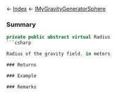 ← [Index](Api-Index) ← [IMyGravityGeneratorSphere](SpaceEngineers.Game.ModAPI.Ingame.IMyGravityGeneratorSphere)

### Summary

```csharp
private public abstract virtual Radius
```csharp

Radius of the gravity field, in meters

### Returns

### Example

### Remarks

